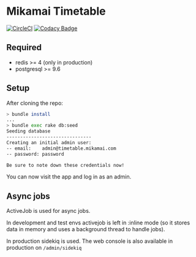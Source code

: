 # Mikamai Timetable

[![CircleCI](https://circleci.com/gh/mikamai/timetable.svg?style=svg&circle-token=f162cc4c45f8a0452a430b7c9f22f7163410be40)](https://circleci.com/gh/mikamai/timetable) [![Codacy Badge](https://api.codacy.com/project/badge/Grade/0c495851473542cdbf452a7277f7a886)](https://www.codacy.com?utm_source=github.com&amp;utm_medium=referral&amp;utm_content=mikamai/timetable&amp;utm_campaign=Badge_Grade)
## Required

- redis >= 4 (only in production)
- postgresql >= 9.6

## Setup

After cloning the repo:

```bash
> bundle install
...
> bundle exec rake db:seed
Seeding database
-------------------------------
Creating an initial admin user:
-- email:    admin@timetable.mikamai.com
-- password: password

Be sure to note down these credentials now!
```

You can now visit the app and log in as an admin.

## Async jobs

ActiveJob is used for async jobs.

In development and test envs activejob is left in :inline mode (so it stores data in memory and uses a background thread to handle jobs).

In production sidekiq is used. The web console is also available in production on `/admin/sidekiq`
